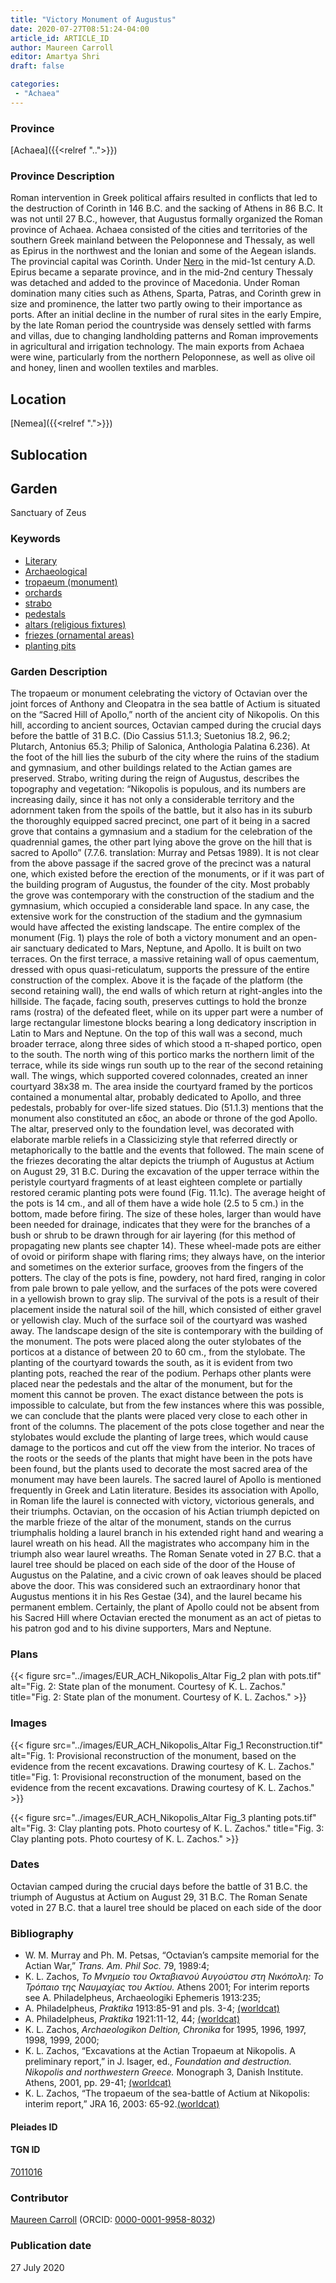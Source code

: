 ```yaml
---
title: "Victory Monument of Augustus"
date: 2020-07-27T08:51:24-04:00
article_id: ARTICLE_ID
author: Maureen Carroll
editor: Amartya Shri
draft: false

categories:
 - "Achaea"
---
```


### Province

[Achaea]({{<relref "..">}})

### Province Description

Roman intervention in Greek political affairs resulted in conflicts that led to the destruction of Corinth in 146 B.C. and the sacking of Athens in 86 B.C. It was not until 27 B.C., however, that Augustus formally organized the Roman province of Achaea. Achaea consisted of the cities and territories of the southern Greek mainland between the Peloponnese and Thessaly, as well as Epirus in the northwest and the Ionian and some of the Aegean islands.
The provincial capital was Corinth. Under [Nero](link) in the mid-1st century A.D. Epirus became a separate province, and in the mid-2nd century Thessaly was detached and added to the province of Macedonia. Under Roman domination many cities such as Athens, Sparta, Patras, and Corinth grew in size and prominence, the latter two partly owing to their importance as ports.  After an initial decline in the number of rural sites in the early Empire, by the late Roman period the countryside was densely settled with farms and villas, due to changing landholding patterns and Roman improvements in agricultural and irrigation technology. The main exports from Achaea were wine, particularly from the northern Peloponnese, as well as olive oil and honey, linen and woollen textiles and marbles.

## Location


[Nemea]({{<relref ".">}})


<!--### Location Description-->

<!-- LEAVE THIS BLANK FOR NOW -->

## Sublocation

<!--
Regio IX

[AREA WITHIN LOCATION, LIKE “PALATINE HILL”](GEOREFERENCE LINK)
A sublocation is any area larger than an individual garden, but located within a location. I would always try to include a link to a controlled vocabulary here if possible. This ID may well be different from the Garden ID, e.g., Pompeii versus a Garden in one of the houses which has its own Pleiades ID.
-->

<!--### Sublocation Description-->

<!-- DESCRIPTION -->

## Garden

Sanctuary of Zeus

### Keywords

- [Literary](#)
- [Archaeological](#)
- [tropaeum (monument)](http://vocab.getty.edu/page/aat/300007038)
- [orchards](http://vocab.getty.edu/page/aat/300008890)
- [strabo](#)
- [pedestals](http://vocab.getty.edu/page/aat/300001744)
- [altars (religious fixtures)](http://vocab.getty.edu/page/aat/300003725)
- [friezes (ornamental areas)](http://vocab.getty.edu/page/aat/300123582)
- [planting pits](#)

### Garden Description

The tropaeum or monument celebrating the victory of Octavian over the joint forces of Anthony and Cleopatra in the sea battle of Actium is situated on the “Sacred Hill of Apollo,” north of the ancient city of Nikopolis. On this hill, according to ancient sources, Octavian camped during the crucial days before the battle of 31 B.C. (Dio Cassius 51.1.3; Suetonius 18.2, 96.2; Plutarch, Antonius 65.3; Philip of Salonica, Anthologia Palatina 6.236).
At the foot of the hill lies the suburb of the city where the ruins of the stadium and gymnasium, and other buildings related to the Actian games are preserved.  Strabo, writing during the reign of Augustus, describes the topography and vegetation:  “Nikopolis is populous, and its numbers are increasing daily, since it has not only a considerable territory and the adornment taken from the spoils of the battle, but it also has in its suburb the thoroughly equipped sacred precinct, one part of it being in a sacred grove that contains a gymnasium and a stadium for the celebration of the quadrennial games, the other part lying above the grove on the hill that is sacred to Apollo” (7.7.6. translation: Murray and Petsas 1989).
It is not clear from the above passage if the sacred grove of the precinct was a natural one, which existed before the erection of the monuments, or if it was part of the building program of Augustus, the founder of the city. Most probably the grove was contemporary with the construction of the stadium and the gymnasium, which occupied a considerable land space.  In any case, the extensive work for the construction of the stadium and the gymnasium would have affected the existing landscape.
The entire complex of the monument (Fig. 1) plays the role of both a victory monument and an open-air sanctuary dedicated to Mars, Neptune, and Apollo. It is built on two terraces. On the first terrace, a massive retaining wall of opus caementum, dressed with opus quasi-reticulatum, supports the pressure of the entire construction of the complex. Above it is the façade of the platform (the second retaining wall), the end walls of which return at right-angles into the hillside. The façade, facing south, preserves cuttings to hold the bronze rams (rostra) of the defeated fleet, while on its upper part were a number of large rectangular limestone blocks bearing a long dedicatory inscription in Latin to Mars and Neptune. On the top of this wall was a second, much broader terrace, along three sides of which stood a π-shaped portico, open to the south. The north wing of this portico marks the northern limit of the terrace, while its side wings run south up to the rear of the second retaining wall. The wings, which supported covered colonnades, created an inner courtyard 38x38 m. The area inside the courtyard framed by the porticos contained a monumental altar, probably dedicated to Apollo, and three pedestals, probably for over-life sized statues. Dio (51.1.3) mentions that the monument also constituted an εδος, an abode or throne of the god Apollo. The altar, preserved only to the foundation level, was decorated with elaborate marble reliefs in a Classicizing style that   referred directly or metaphorically to the battle and the events that followed. The main scene of the friezes decorating the altar depicts the triumph of Augustus at Actium on August 29, 31 B.C.
During the excavation of the upper terrace within the peristyle courtyard fragments of at least eighteen complete or partially restored ceramic planting pots were found (Fig. 11.1c).  The average height of the pots is 14 cm., and all of them have a wide hole (2.5 to 5 cm.) in the bottom, made before firing. The size of these holes, larger than would have been needed for drainage, indicates that they were for the branches of a bush or shrub to be drawn through for air layering (for this method of propagating new plants see chapter 14).  These wheel-made pots are either of ovoid or piriform shape with flaring rims; they always have, on the interior and sometimes on the exterior surface, grooves from the fingers of the potters. The clay of the pots is fine, powdery, not hard fired, ranging in color from pale brown to pale yellow, and the surfaces of the pots were covered in a yellowish brown to gray slip.  The survival of the pots is a result of their placement inside the natural soil of the hill, which consisted of either gravel or yellowish clay. Much of the surface soil of the courtyard was washed away.
The landscape design of the site is contemporary with the building of the monument. The pots were placed along the outer stylobates of the porticos at a distance of between 20 to 60 cm., from the stylobate. The planting of the courtyard towards the south, as it is evident from two planting pots, reached the rear of the podium. Perhaps other plants were placed near the pedestals and the altar of the monument, but for the moment this cannot be proven. The exact distance between the pots is impossible to calculate, but from the few instances where this was possible, we can conclude that the plants were placed very close to each other in front of the columns. The placement of the pots close together and near the stylobates would exclude the planting of large trees, which would cause damage to the porticos and cut off the view from the interior. No traces of the roots or the seeds of the plants that might have been in the pots have been found, but the plants used to decorate the most sacred area of the monument may have been laurels.
The sacred laurel of Apollo is mentioned frequently in Greek and Latin literature. Besides its association with Apollo, in Roman life the laurel is connected with victory, victorious generals, and their triumphs. Octavian, on the occasion of his Actian triumph depicted on the marble frieze of the altar of the monument, stands on the currus triumphalis holding a laurel branch in his extended right hand and wearing a laurel wreath on his head. All the magistrates who accompany him in the triumph also wear laurel wreaths. The Roman Senate voted in 27 B.C. that a laurel tree should be placed on each side of the door of the House of Augustus on the Palatine, and a civic crown of oak leaves should  be placed above the door. This was considered such an extraordinary honor that Augustus mentions it in his Res Gestae (34), and the laurel became his permanent emblem. Certainly, the plant of Apollo could not be absent from his Sacred Hill where Octavian erected the monument as an act of pietas to his patron god and to his divine supporters, Mars and Neptune.


<!--### Maps-->

<!--
OLD WAY (DO NOT USE)
![alt_text](../../images/image_name.ext)
*CAPTION*

NEW WAY ↓↓↓↓
{{< figure src="../images/image_name.ext" alt="ALT_TEXT" title="CAPTION" >}}
-->

### Plans

{{< figure src="../images/EUR_ACH_Nikopolis_Altar Fig_2 plan with pots.tif" alt="Fig. 2: State plan of the monument.  Courtesy of K. L. Zachos." title="Fig. 2: State plan of the monument.  Courtesy of K. L. Zachos." >}}

### Images


{{< figure src="../images/EUR_ACH_Nikopolis_Altar Fig_1 Reconstruction.tif" alt="Fig. 1: Provisional reconstruction of the monument, based on the evidence from the recent excavations. Drawing courtesy of K. L. Zachos." title="Fig. 1: Provisional reconstruction of the monument, based on the evidence from the recent excavations. Drawing courtesy of K. L. Zachos." >}}


{{< figure src="../images/EUR_ACH_Nikopolis_Altar Fig_3 planting pots.tif" alt="Fig. 3: Clay planting pots. Photo courtesy of K. L. Zachos." title="Fig. 3: Clay planting pots. Photo courtesy of K. L. Zachos." >}}

### Dates

Octavian camped during the crucial days before the battle of 31 B.C.
the triumph of Augustus at Actium on August 29, 31 B.C.
The Roman Senate voted in 27 B.C. that a laurel tree should be placed on each side of the door

### Bibliography

* W. M. Murray and Ph. M. Petsas, “Octavian’s campsite memorial for the Actian War,” *Trans. Am. Phil Soc.* 79, 1989:4;
* K. L. Zachos, *Το Μνημείο του Οκταβιανού Αυγούστου στη Νικόπολη: Το Τρόπαιο της Ναυμαχίας του Ακτίου.* Athens 2001; For interim reports see A. Philadelpheus, Archaeologiki Ephemeris 1913:235;
* A. Philadelpheus, *Praktika* 1913:85-91 and pls. 3-4; [(worldcat)](http://www.worldcat.org/oclc/81311225)
* A. Philadelpheus, *Praktika* 1921:11-12, 44; [(worldcat)](http://www.worldcat.org/oclc/81311225)
* K. L. Zachos, *Archaeologikon Deltion, Chronika* for 1995, 1996, 1997, 1998, 1999, 2000;
* K. L. Zachos, “Excavations at the Actian Tropaeum at Nikopolis. A preliminary report,” in J. Isager, ed., *Foundation and destruction. Nikopolis and northwestern Greece.* Monograph 3, Danish Institute. Athens, 2001, pp. 29-41; [(worldcat)](http://www.worldcat.org/oclc/491885471)
* K. L. Zachos, “The tropaeum of the sea-battle of Actium at Nikopolis: interim report,” JRA 16, 2003: 65-92.[(worldcat)](http://www.worldcat.org/oclc/5884366383)                     

<!--#### Periodo ID-->

<!-- [PERIODO_ID](https://pleiades.stoa.org/places/PLEIADES_ID) -->

#### Pleiades ID



#### TGN ID

[7011016](http://vocab.getty.edu/page/tgn/7011016)

### Contributor

[Maureen Carroll](link) (ORCID: [0000-0001-9958-8032](https://orcid.org/0000-0001-9958-8032))

### Publication date

27 July 2020

<!--### Related articles-->

<!-- Links to other related articles. Leave blank for now -->
